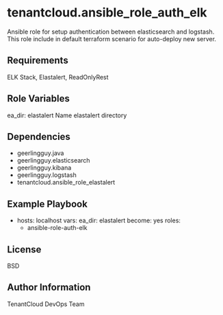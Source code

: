 tenantcloud.ansible_role_auth_elk
=========

Ansible role for setup authentication between elasticsearch and logstash. This role include in default terraform scenario for auto-deploy new server.

Requirements
------------

ELK Stack, Elastalert, ReadOnlyRest

Role Variables
--------------

ea_dir: elastalert
Name elastalert directory

Dependencies
------------

  - geerlingguy.java
  - geerlingguy.elasticsearch
  - geerlingguy.kibana
  - geerlingguy.logstash
  - tenantcloud.ansible_role_elastalert

Example Playbook
----------------

  - hosts: localhost
    vars:
      ea_dir: elastalert
    become: yes
    roles:
      - ansible-role-auth-elk

License
-------

BSD

Author Information
------------------

TenantCloud DevOps Team
